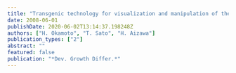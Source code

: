```yaml
---
title: "Transgenic technology for visualization and manipulation of the neural circuits controlling behavior in zebrafish"
date: 2008-06-01
publishDate: 2020-06-02T13:14:37.198248Z
authors: ["H. Okamoto", "T. Sato", "H. Aizawa"]
publication_types: ["2"]
abstract: ""
featured: false
publication: "*Dev. Growth Differ.*"
---
```


